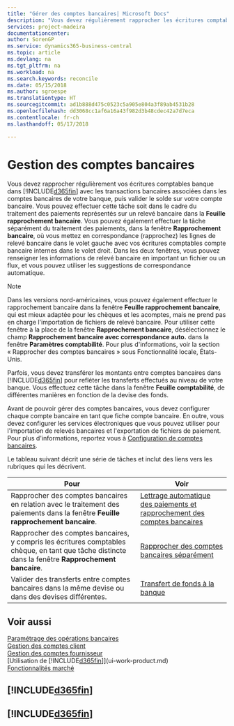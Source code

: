 ```yaml
---
title: "Gérer des comptes bancaires| Microsoft Docs"
description: "Vous devez régulièrement rapprocher les écritures comptables bancaires dans Financials des transactions bancaires associées à vos comptes bancaires."
services: project-madeira
documentationcenter: 
author: SorenGP
ms.service: dynamics365-business-central
ms.topic: article
ms.devlang: na
ms.tgt_pltfrm: na
ms.workload: na
ms.search.keywords: reconcile
ms.date: 05/15/2018
ms.author: sgroespe
ms.translationtype: HT
ms.sourcegitcommit: ad1b888d475c0523c5a905e804a3f89ab4531b28
ms.openlocfilehash: dd3068cc1af6a16a43f982d3b48cdec42a7d7eca
ms.contentlocale: fr-ch
ms.lasthandoff: 05/17/2018

---
```

# <a name="managing-bank-accounts"></a>Gestion des comptes bancaires
Vous devez rapprocher régulièrement vos écritures comptables banque dans [!INCLUDE[d365fin](includes/d365fin_md.md)] avec les transactions bancaires associées dans les comptes bancaires de votre banque, puis valider le solde sur votre compte bancaire. Vous pouvez effectuer cette tâche soit dans le cadre du traitement des paiements représentés sur un relevé bancaire dans la **Feuille rapprochement bancaire**. Vous pouvez également effectuer la tâche séparément du traitement des paiements, dans la fenêtre **Rapprochement bancaire**, où vous mettez en correspondance (rapprochez) les lignes de relevé bancaire dans le volet gauche avec vos écritures comptables compte bancaire internes dans le volet droit. Dans les deux fenêtres, vous pouvez renseigner les informations de relevé bancaire en important un fichier ou un flux, et vous pouvez utiliser les suggestions de correspondance automatique.

> [!NOTE]  
> Dans les versions nord-américaines, vous pouvez également effectuer le rapprochement bancaire dans la fenêtre **Feuille rapprochement bancaire**, qui est mieux adaptée pour les chèques et les acomptes, mais ne prend pas en charge l'importation de fichiers de relevé bancaire. Pour utiliser cette fenêtre à la place de la fenêtre **Rapprochement bancaire**, désélectionnez le champ **Rapprochement bancaire avec correspondance auto.** dans la fenêtre **Paramètres comptabilité**. Pour plus d'informations, voir la section « Rapprocher des comptes bancaires » sous Fonctionnalité locale, États-Unis.

Parfois, vous devez transférer les montants entre comptes bancaires dans [!INCLUDE[d365fin](includes/d365fin_md.md)] pour refléter les transferts effectués au niveau de votre banque. Vous effectuez cette tâche dans la fenêtre **Feuille comptabilité**, de différentes manières en fonction de la devise des fonds.

Avant de pouvoir gérer des comptes bancaires, vous devez configurer chaque compte bancaire en tant que fiche compte bancaire. En outre, vous devez configurer les services électroniques que vous pouvez utiliser pour l'importation de relevés bancaires et l'exportation de fichiers de paiement. Pour plus d'informations, reportez vous à [Configuration de comptes bancaires](bank-setup-banking.md).

Le tableau suivant décrit une série de tâches et inclut des liens vers les rubriques qui les décrivent.

| Pour | Voir |
| --- | --- |
| Rapprocher des comptes bancaires en relation avec le traitement des paiements dans la fenêtre **Feuille rapprochement bancaire**. |[Lettrage automatique des paiements et rapprochement des comptes bancaires](receivables-apply-payments-auto-reconcile-bank-accounts.md) |
| Rapprocher des comptes bancaires, y compris les écritures comptables chèque, en tant que tâche distincte dans la fenêtre **Rapprochement bancaire**. |[Rapprocher des comptes bancaires séparément](bank-how-reconcile-bank-accounts-separately.md) |
| Valider des transferts entre comptes bancaires dans la même devise ou dans des devises différentes. |[Transfert de fonds à la banque](bank-how-transfer-bank-funds.md) |

## <a name="see-also"></a>Voir aussi
[Paramétrage des opérations bancaires](bank-setup-banking.md)  
[Gestion des comptes client](receivables-manage-receivables.md)  
[Gestion des comptes fournisseur](payables-manage-payables.md)    
[Utilisation de [!INCLUDE[d365fin](includes/d365fin_md.md)]](ui-work-product.md)  
[Fonctionnalités marché](ui-across-business-areas.md)  

## [!INCLUDE[d365fin](includes/free_trial_md.md)]  
## [!INCLUDE[d365fin](includes/training_link_md.md)]

